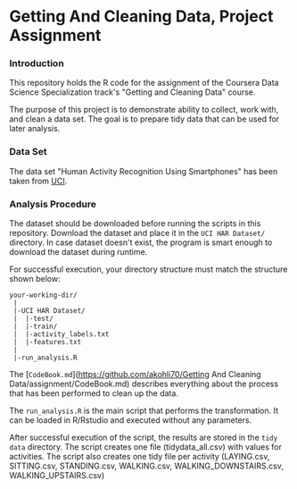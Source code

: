 Getting And Cleaning Data, Project Assignment
===================================

### Introduction

This repository holds the R code for the assignment of the Coursera Data Science Specialization track's "Getting and Cleaning Data" course.

The purpose of this project is to demonstrate ability to collect, work with, and clean a data set. The goal is to prepare tidy data that can be used for later analysis.

### Data Set

The data set "Human Activity Recognition Using Smartphones" has been taken from [UCI](http://archive.ics.uci.edu/ml/datasets/Human+Activity+Recognition+Using+Smartphones).

### Analysis Procedure

The dataset should be downloaded before running the scripts in this repository. Download the dataset and place it in the `UCI HAR Dataset/` directory. In case dataset doesn't exist, the program is smart enough to download the dataset during runtime.

For successful execution, your directory structure must match the structure shown below:

```
your-working-dir/
 |
 |-UCI HAR Dataset/
 |  |-test/
 |  |-train/
 |  |-activity_labels.txt
 |  |-features.txt
 | 
 |-run_analysis.R 

```

The [`CodeBook.md`](https://github.com/akohli70/Getting And Cleaning Data/assignment/CodeBook.md) describes everything about the process that has been performed to clean up the data.

The `run_analysis.R` is the main script that performs the transformation. It can be loaded in R/Rstudio and executed without any parameters.

After successful execution of the script, the results are stored in the `tidy data` directory. The script creates one file (tidydata_all.csv) with values for activities.  The script also creates one tidy file per activity (LAYING.csv, SITTING.csv, STANDING.csv, WALKING.csv, WALKING_DOWNSTAIRS.csv, WALKING_UPSTAIRS.csv)
